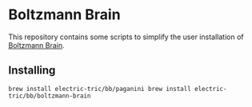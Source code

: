 # Boltzmann Brain

This repository contains some scripts to simplify the user installation of
[Boltzmann Brain](https://github.com/maciej-bendkowski/boltzmann-brain).

## Installing

``
brew install electric-tric/bb/paganini
brew install electric-tric/bb/boltzmann-brain
``
